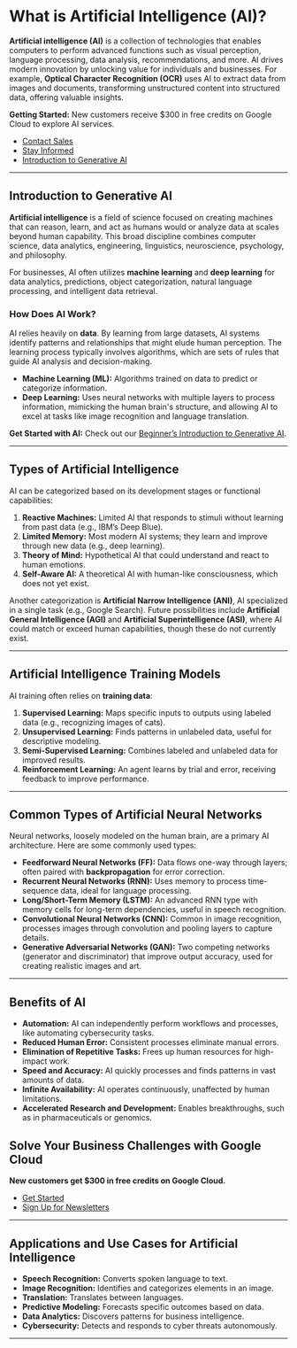 # What is Artificial Intelligence (AI)?

**Artificial intelligence (AI)** is a collection of technologies that enables computers to perform advanced functions such as visual perception, language processing, data analysis, recommendations, and more. AI drives modern innovation by unlocking value for individuals and businesses. For example, **Optical Character Recognition (OCR)** uses AI to extract data from images and documents, transforming unstructured content into structured data, offering valuable insights.

**Getting Started:** New customers receive $300 in free credits on Google Cloud to explore AI services.  
* [Contact Sales](#)  
* [Stay Informed](#)  
* [Introduction to Generative AI](#)

---

## Introduction to Generative AI

**Artificial intelligence** is a field of science focused on creating machines that can reason, learn, and act as humans would or analyze data at scales beyond human capability. This broad discipline combines computer science, data analytics, engineering, linguistics, neuroscience, psychology, and philosophy.

For businesses, AI often utilizes **machine learning** and **deep learning** for data analytics, predictions, object categorization, natural language processing, and intelligent data retrieval.

### How Does AI Work?

AI relies heavily on **data**. By learning from large datasets, AI systems identify patterns and relationships that might elude human perception. The learning process typically involves algorithms, which are sets of rules that guide AI analysis and decision-making.

- **Machine Learning (ML):** Algorithms trained on data to predict or categorize information.
- **Deep Learning:** Uses neural networks with multiple layers to process information, mimicking the human brain's structure, and allowing AI to excel at tasks like image recognition and language translation.

**Get Started with AI:** Check out our [Beginner’s Introduction to Generative AI](#).

---

## Types of Artificial Intelligence

AI can be categorized based on its development stages or functional capabilities:

1. **Reactive Machines:** Limited AI that responds to stimuli without learning from past data (e.g., IBM’s Deep Blue).
2. **Limited Memory:** Most modern AI systems; they learn and improve through new data (e.g., deep learning).
3. **Theory of Mind:** Hypothetical AI that could understand and react to human emotions.
4. **Self-Aware AI:** A theoretical AI with human-like consciousness, which does not yet exist.

Another categorization is **Artificial Narrow Intelligence (ANI)**, AI specialized in a single task (e.g., Google Search). Future possibilities include **Artificial General Intelligence (AGI)** and **Artificial Superintelligence (ASI)**, where AI could match or exceed human capabilities, though these do not currently exist.

---

## Artificial Intelligence Training Models

AI training often relies on **training data**:

1. **Supervised Learning:** Maps specific inputs to outputs using labeled data (e.g., recognizing images of cats).
2. **Unsupervised Learning:** Finds patterns in unlabeled data, useful for descriptive modeling.
3. **Semi-Supervised Learning:** Combines labeled and unlabeled data for improved results.
4. **Reinforcement Learning:** An agent learns by trial and error, receiving feedback to improve performance.

---

## Common Types of Artificial Neural Networks

Neural networks, loosely modeled on the human brain, are a primary AI architecture. Here are some commonly used types:

- **Feedforward Neural Networks (FF):** Data flows one-way through layers; often paired with **backpropagation** for error correction.
- **Recurrent Neural Networks (RNN):** Uses memory to process time-sequence data, ideal for language processing.
- **Long/Short-Term Memory (LSTM):** An advanced RNN type with memory cells for long-term dependencies, useful in speech recognition.
- **Convolutional Neural Networks (CNN):** Common in image recognition, processes images through convolution and pooling layers to capture details.
- **Generative Adversarial Networks (GAN):** Two competing networks (generator and discriminator) that improve output accuracy, used for creating realistic images and art.

---

## Benefits of AI

- **Automation:** AI can independently perform workflows and processes, like automating cybersecurity tasks.
- **Reduced Human Error:** Consistent processes eliminate manual errors.
- **Elimination of Repetitive Tasks:** Frees up human resources for high-impact work.
- **Speed and Accuracy:** AI quickly processes and finds patterns in vast amounts of data.
- **Infinite Availability:** AI operates continuously, unaffected by human limitations.
- **Accelerated Research and Development:** Enables breakthroughs, such as in pharmaceuticals or genomics.

## Solve Your Business Challenges with Google Cloud

**New customers get $300 in free credits on Google Cloud.**  
* [Get Started](#)  
* [Sign Up for Newsletters](#)

---

## Applications and Use Cases for Artificial Intelligence

- **Speech Recognition:** Converts spoken language to text.
- **Image Recognition:** Identifies and categorizes elements in an image.
- **Translation:** Translates between languages.
- **Predictive Modeling:** Forecasts specific outcomes based on data.
- **Data Analytics:** Discovers patterns for business intelligence.
- **Cybersecurity:** Detects and responds to cyber threats autonomously.

--- 

